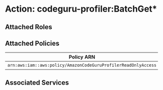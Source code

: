 # Action: codeguru-profiler:BatchGet*

## Attached Roles

## Attached Policies

| Policy ARN | Policy Name |
|------------|-------------|
| `arn:aws:iam::aws:policy/AmazonCodeGuruProfilerReadOnlyAccess` | [AmazonCodeGuruProfilerReadOnlyAccess](../policies.md#amazoncodeguruprofilerreadonlyaccess) |

## Associated Services

